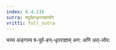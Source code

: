 ```yaml
---
index: 6.4.135
sutra: षपूर्वहन्धृतराज्ञामणि
vritti: full_sutra
---
```


भस्य अङ्गस्य ष-पूर्व-हन्-धृतराज्ञाम् अन: अणि अत्-लोप:   